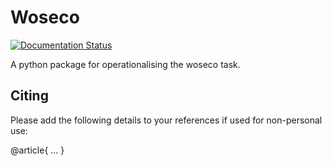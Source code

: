 # Woseco 

[![Documentation Status](https://readthedocs.org/projects/woseco/badge/?version=latest)](https://woseco.readthedocs.io/en/latest/?badge=latest)

A python package for operationalising the woseco task.

## Citing

Please add the following details to your references if used for non-personal use:

@article{
   ...
}
